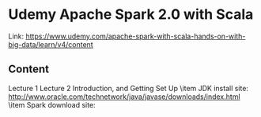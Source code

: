 # Udemy Apache Spark 2.0 with Scala
Link: https://www.udemy.com/apache-spark-with-scala-hands-on-with-big-data/learn/v4/content

## Content
Lecture 1
Lecture 2 Introduction, and Getting Set Up
 \item JDK install site: http://www.oracle.com/technetwork/java/javase/downloads/index.html
 \item Spark download site: 
